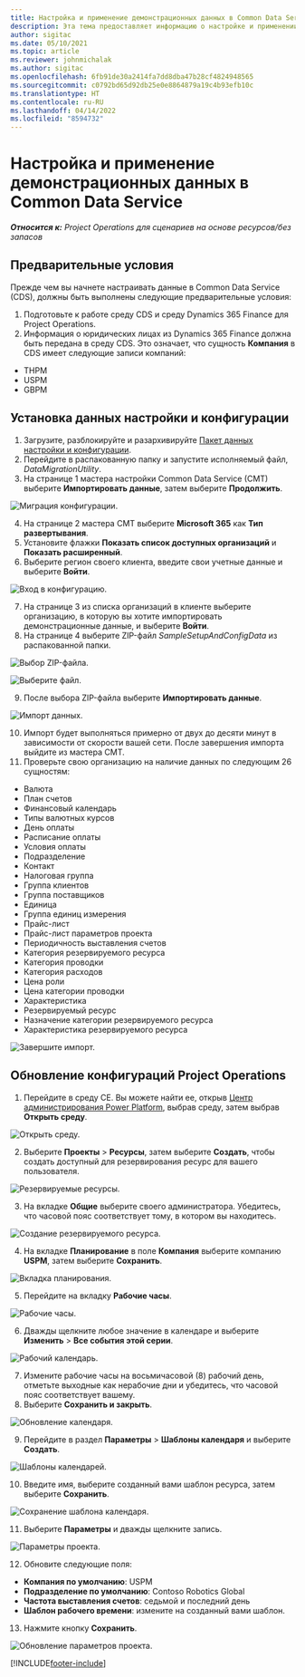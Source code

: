 ```yaml
---
title: Настройка и применение демонстрационных данных в Common Data Service
description: Эта тема предоставляет информацию о настройке и применении данных конфигурации в Project Operations.
author: sigitac
ms.date: 05/10/2021
ms.topic: article
ms.reviewer: johnmichalak
ms.author: sigitac
ms.openlocfilehash: 6fb91de30a2414fa7dd8dba47b28cf4824948565
ms.sourcegitcommit: c0792bd65d92db25e0e8864879a19c4b93efb10c
ms.translationtype: HT
ms.contentlocale: ru-RU
ms.lasthandoff: 04/14/2022
ms.locfileid: "8594732"
---
```

# <a name="set-up-and-apply-configuration-data-in-the-common-data-service"></a>Настройка и применение демонстрационных данных в Common Data Service 

_**Относится к:** Project Operations для сценариев на основе ресурсов/без запасов_



## <a name="prerequisites"></a>Предварительные условия

Прежде чем вы начнете настраивать данные в Common Data Service (CDS), должны быть выполнены следующие предварительные условия:

1.  Подготовьте к работе среду CDS и среду Dynamics 365 Finance для Project Operations.
2.  Информация о юридических лицах из Dynamics 365 Finance должна быть передана в среду CDS. Это означает, что сущность **Компания** в CDS имеет следующие записи компаний:
  - THPM
  - USPM
  - GBPM

## <a name="install-setup-and-configuration-data"></a>Установка данных настройки и конфигурации

1. Загрузите, разблокируйте и разархивируйте [Пакет данных настройки и конфигурации](https://download.microsoft.com/download/e/2/d/e2da6c98-d5dd-450c-aabe-fd6bf2ba374b/ProjOpsSampleSetupData-%20Integrated%20Latest.zip).
2. Перейдите в распакованную папку и запустите исполняемый файл, *DataMigrationUtility*.
3. На странице 1 мастера настройки Common Data Service (CMT) выберите **Импортировать данные**, затем выберите **Продолжить**.

![Миграция конфигурации.](./media/1ConfigurationMigration.png)

4. На странице 2 мастера CMT выберите **Microsoft 365** как **Тип развертывания**.
5. Установите флажки **Показать список доступных организаций** и **Показать расширенный**.
6. Выберите регион своего клиента, введите свои учетные данные и выберите **Войти**.

![Вход в конфигурацию.](./media/2ConfigurationSignin.png)

7. На странице 3 из списка организаций в клиенте выберите организацию, в которую вы хотите импортировать демонстрационные данные, и выберите **Войти**.
8. На странице 4 выберите ZIP-файл *SampleSetupAndConfigData* из распакованной папки.

![Выбор ZIP-файла.](./media/3ZipFile.png)

![Выберите файл.](./media/4SelectAFile.png)

9. После выбора ZIP-файла выберите **Импортировать данные**.

![Импорт данных.](./media/5ImportData.png)

10. Импорт будет выполняться примерно от двух до десяти минут в зависимости от скорости вашей сети. После завершения импорта выйдите из мастера CMT. 
11. Проверьте свою организацию на наличие данных по следующим 26 сущностям:

  - Валюта
  - План счетов
  - Финансовый календарь
  - Типы валютных курсов
  - День оплаты
  - Расписание оплаты
  - Условия оплаты
  - Подразделение
  - Контакт
  - Налоговая группа
  - Группа клиентов
  - Группа поставщиков
  - Единица
  - Группа единиц измерения
  - Прайс-лист
  - Прайс-лист параметров проекта
  - Периодичность выставления счетов
  - Категория резервируемого ресурса
  - Категория проводки
  - Категория расходов
  - Цена роли
  - Цена категории проводки
  - Характеристика
  - Резервируемый ресурс
  - Назначение категории резервируемого ресурса
  - Характеристика резервируемого ресурса

![Завершите импорт.](./media/6CompleteImport.png)

## <a name="update-project-operations-configurations"></a>Обновление конфигураций Project Operations

1. Перейдите в среду CE. Вы можете найти ее, открыв [Центр администрирования Power Platform](https://admin.powerplatform.microsoft.com/environments), выбрав среду, затем выбрав **Открыть среду**. 

![Открыть среду.](./media/7OpenEnvironment.png)

2. Выберите **Проекты** > **Ресурсы**, затем выберите **Создать**, чтобы создать доступный для резервирования ресурс для вашего пользователя.

![Резервируемые ресурсы.](./media/8BookableResources.png)

3. На вкладке **Общие** выберите своего администратора. Убедитесь, что часовой пояс соответствует тому, в котором вы находитесь. 

![Создание резервируемого ресурса.](./media/9NewBookableResource.png)

4. На вкладке **Планирование** в поле **Компания** выберите компанию **USPM**, затем выберите **Сохранить**. 

![Вкладка планирования.](./media/10SchedulingTab.png)

5. Перейдите на вкладку **Рабочие часы**.  

![Рабочие часы.](./media/11WorkHours.png)

6. Дважды щелкните любое значение в календаре и выберите **Изменить** > **Все события этой серии**. 

![Рабочий календарь.](./media/12WorkCalendar.png)

7. Измените рабочие часы на восьмичасовой (8) рабочий день, отметьте выходные как нерабочие дни и убедитесь, что часовой пояс соответствует вашему. 
8. Выберите **Сохранить и закрыть**.

![Обновление календаря.](./media/13UpdateCalendar.png)

9. Перейдите в раздел **Параметры** > **Шаблоны календаря** и выберите **Создать**.
 
 ![Шаблоны календарей.](./media/14CalendarTemplates.png)
 
 10. Введите имя, выберите созданный вами шаблон ресурса, затем выберите **Сохранить**. 
 
 ![Сохранение шаблона календаря.](./media/15SaveCalendarTemplate.png)
 
 11. Выберите **Параметры** и дважды щелкните запись. 
 
 ![Параметры проекта.](./media/16ProjectParameters.png)
 
12. Обновите следующие поля:

 - **Компания по умолчанию**: USPM
 - **Подразделение по умолчанию**: Contoso Robotics Global
 - **Частота выставления счетов**: седьмой и последний день
 - **Шаблон рабочего времени**: измените на созданный вами шаблон.

13. Нажмите кнопку **Сохранить**. 

![Обновление параметров проекта.](./media/17UpdatedProjectParameters.png)


[!INCLUDE[footer-include](../includes/footer-banner.md)]
